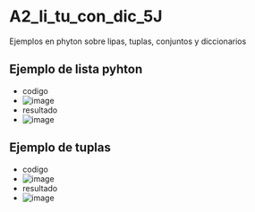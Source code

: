 # A2_li_tu_con_dic_5J
Ejemplos en phyton sobre lipas, tuplas, conjuntos y  diccionarios
## Ejemplo de lista pyhton
- codigo
- ![image](https://github.com/user-attachments/assets/fcabc106-c284-4be9-b1a2-0ce65539cd1d)
- resultado
- ![image](https://github.com/user-attachments/assets/5a251567-d081-473b-9ff3-ca9f041eb708)
## Ejemplo de tuplas 
- codigo
- ![image](https://github.com/user-attachments/assets/34350dc4-5a51-45bc-9776-bcfc990a367d)
- resultado
- ![image](https://github.com/user-attachments/assets/1ca50b1d-baf9-4b73-bfad-23edd6e7b0c7)
